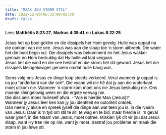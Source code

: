 ```yaml
---
title: "MAAK JOU STORM STIL"
date: 2022-12-06T06:33:00+02:00
draft: false
---
```

<html>
 <head></head>
 <body>
  <p><span style="background-color:rgb(255,255,255);color:rgb(0,0,0);font-family:Arial, Helvetica, sans-serif;">Lees <strong>Matthéüs 8:23-27</strong>, <strong>Markus 4:35-41</strong> en <strong>Lukas 8:22-25</strong>.</span><br><br><span style="background-color:rgb(255,255,255);color:rgb(0,0,0);font-family:Arial, Helvetica, sans-serif;">Jesus het op boot geklim en die dissipels het Hom gevolg. Hulle was oppad na die oorkant van die see. Jesus was aan die slaap toe ‘n storm uitbreek. Die water het die boot begin vul. Die dissipels was bekommerd en het Jesus wakker gemaak en Hom beskuldig dat Hy hulle wil laat vergaan.</span><br><span style="background-color:rgb(255,255,255);color:rgb(0,0,0);font-family:Arial, Helvetica, sans-serif;">Jesus het die wind en die see bestraf en die storm het stil geword. Jesus het die dissipels kleingelowiges genoem omdat hulle bang was.</span><br><br><span style="background-color:rgb(255,255,255);color:rgb(0,0,0);font-family:Arial, Helvetica, sans-serif;">Soms volg ons Jesus en dinge loop steeds verkeerd. Veral wanneer jy oppad is na jou “anderkant van die see”. Die vyand wil nie hê dat jy aan die anderkant moet uitkom nie. Wanneer ‘n storm kom moet ons nie Jesus beskuldig nie. Ons moenie kleingelowig wees en die ergste verwag nie.</span><br><span style="background-color:rgb(255,255,255);color:rgb(0,0,0);font-family:Arial, Helvetica, sans-serif;">Die dissipels moes hulleself afvra&nbsp; - ‘Wie is hierdie Man (Jesus)?’</span><br><span style="background-color:rgb(255,255,255);color:rgb(0,0,0);font-family:Arial, Helvetica, sans-serif;">Wanneer jy Jesus leer ken kan jy jou identiteit en outoriteit ontdek.</span><br><span style="background-color:rgb(255,255,255);color:rgb(0,0,0);font-family:Arial, Helvetica, sans-serif;">Dan neem jy aksie en spreek jyself die dinge aan wat teen jou is, in die Naam van Jesus. Daar is ‘n tyd om stil te sit, te wag en te bid, maar hierdie is&nbsp; ‘n geval waar jyself, in die Naam van Jesus, moet optree. Miskien lyk dit vir jou dat Jesus slaap, want Hy tree nie op nie, want jy moet. Bestraf jou probleme en maak die storm in jou lewe stil.</span></p>
 </body>
</html>